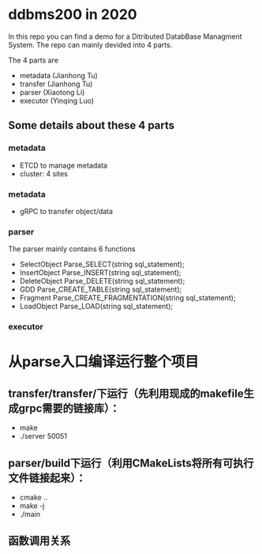 # ddbms200 in 2020

In this repo you can find a demo for a Ditributed DatabBase Managment System. The repo can mainly devided into 4 parts.

The 4 parts are
- metadata (Jianhong Tu)
- transfer (Jianhong Tu)
- parser (Xiaotong Li)
- executor (Yinqing Luo)

## Some details about these 4 parts

### metadata
- ETCD to manage metadata
- cluster: 4 sites

### metadata
- gRPC to transfer object/data

### parser

The parser mainly contains 6 functions
- SelectObject Parse_SELECT(string sql_statement);
- InsertObject Parse_INSERT(string sql_statement);
- DeleteObject Parse_DELETE(string sql_statement);
- GDD Parse_CREATE_TABLE(string sql_statement);
- Fragment Parse_CREATE_FRAGMENTATION(string sql_statement);
- LoadObject Parse_LOAD(string sql_statement);

### executor



# 从parse入口编译运行整个项目
## transfer/transfer/下运行（先利用现成的makefile生成grpc需要的链接库）：
- make
- ./server 50051

## parser/build下运行（利用CMakeLists将所有可执行文件链接起来）：
- cmake ..
- make -j
- ./main

## 函数调用关系
